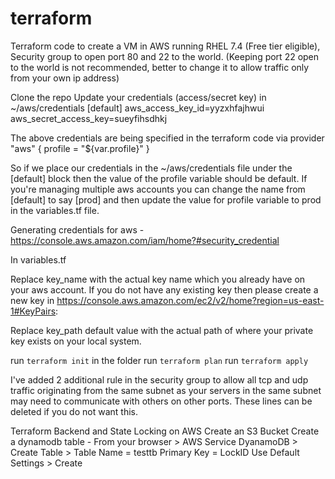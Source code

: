 # terraform
Terraform code to create a VM in AWS running RHEL 7.4 (Free tier eligible), Security group to open port 80 and 22 to the world. (Keeping port 22 open to the world is not recommended, better to change it to allow traffic only from your own ip address)

Clone the repo
Update your credentials (access/secret key) in ~/aws/credentials
[default]
aws_access_key_id=yyzxhfajhwui
aws_secret_access_key=sueyfihsdhkj


The above credentials are being specified in the terraform code via
provider "aws" {
  profile = "${var.profile}"
}

So if we place our credentials in the ~/aws/credentials file under the [default] block then the value of the profile variable should be default. If you're managing multiple aws accounts you can change the name from [default] to say [prod] and then update the value for profile variable to prod in the variables.tf file.


Generating credentials for aws - https://console.aws.amazon.com/iam/home?#security_credential


In variables.tf

Replace key_name with the actual key name which you already have on your aws account. If you do not have any existing key then please create a new key in https://console.aws.amazon.com/ec2/v2/home?region=us-east-1#KeyPairs:

Replace key_path default value with the actual path of where your private key exists on your local system.



run `terraform init` in the folder
run `terraform plan`
run `terraform apply`

I've added 2 additional rule in the security group to allow all tcp and udp traffic originating from the same subnet as your servers in the same subnet may need to communicate with others on other ports. These lines can be deleted if you do not want this.



Terraform Backend and State Locking on AWS
Create an S3 Bucket
Create a dynamodb table - From your browser > AWS Service DyanamoDB > Create Table >
Table Name = testtb
Primary Key = LockID
Use Default Settings > Create
